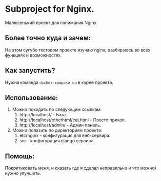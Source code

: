 # Subproject for Nginx.
Малюсенький проект для понимания Nginx.

## Более точно куда и зачем:
На этом сугубо тестовом проекте изучаю nginx, разбираюсь во всех функциях и возможностях.

## Как запустить?
Нужна команда `docker-compose up` в корне проекта.

## Использование:
1) Можно походить по следующим ссылкам:
    1) http://localhost/  - База.
    2) http://localhost/otherhtml/cat.html  - Просто прикол.
    3) http://localhost/admin/  - Админ панель.
2) Можно полазить по директориям проекта:
    1) etc/nginx  - конфигурация для веб-сервира.
    2) src  - конфигурация django сервира.

## Помощь:
Покритиковать меня, и сказать где я сделал неправильно и что можно/нужно улучшить.
